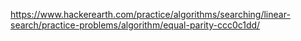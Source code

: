 https://www.hackerearth.com/practice/algorithms/searching/linear-search/practice-problems/algorithm/equal-parity-ccc0c1dd/
